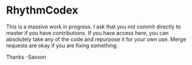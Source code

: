 # RhythmCodex

This is a massive work in progress. I ask that you not commit directly to master if you have contributions. If you have access  here, you can absolutely take any of the code and repurpose it for your own use. Merge requests are okay if you are fixing something.

Thanks -Saxxon
